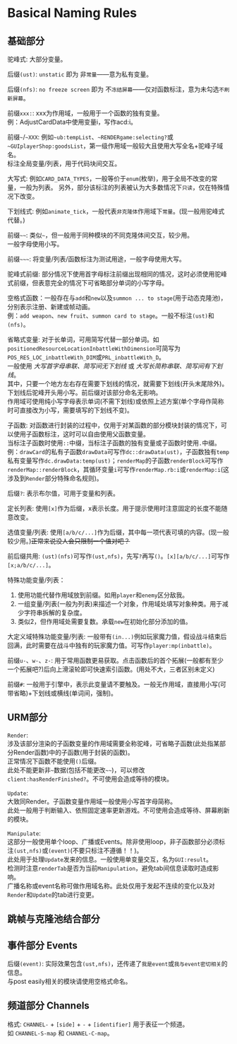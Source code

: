 # Basical Naming Rules

## 基础部分

驼峰式: 大部分变量。

后缀`(ust)`: `unstatic` 即为 非`常量`——意为私有变量。

后缀`(nfs)`: `no freeze screen` 即为 不`冻结屏幕`——仅对函数标注，意为未勾选`不刷新屏幕`。

前缀`xxx:`: xxx为作用域，一般用于一个函数的独有变量。  
例：AdjustCardData中使用变量i，写作acd:i。  

前缀`~`/`~XXX`: 例如`~ub:tempList`、`~RENDERgame:selecting?`或`~GUIplayerShop:goodsList`，第一级作用域一般较大且使用大写全名+驼峰子域名。  
标注全局变量/列表，用于代码块间交互。

大写式: 例如`CARD_DATA_TYPES`，一般等价于`enum`(枚举)，用于全局不改变的常量，一般为列表。
另外，部分该标注的列表被认为大多数情况下`只读`，仅在特殊情况下改变。

下划线式: 例如`animate_tick`，一般代表`非克隆体`作用域下`常量`。(现一般用驼峰式代替。)

前缀`~~`: 类似`~`，但一般用于同种模块的不同克隆体间交互，较少用。  
一般字母使用小写。

前缀`~~~`: 将变量/列表/函数标注为测试用途，一般字母使用大写。

驼峰式前缀: 部分情况下使用首字母标注前缀出现相同的情况，这时必须使用驼峰式前缀，但表意完全的情况下可省略部分单词的小写字母。

空格式函数：一般存在与`add`和`new`以及`summon ... to stage`(用于动态克隆池)，分别表示注册、新建或帧动画。  
例：`add weapon`、`new fruit`、`summon card to stage`。一般不标注`(ust)`和`(nfs)`。

省略式变量: 对于长单词，可用简写代替一部分单词。如`positionedResourceLocationInbattleWithDimension`可简写为`POS_RES_LOC_inbattleWith_DIM`或`PRL_inbattleWith_D`。  
一般使用 _大写首字母串联、简写间无下划线_ 或 _大写长简称串联、简写间有下划线_。  
其中，只要一个地方左右存在需要下划线的情况，就需要下划线(开头末尾除外)。  
下划线后驼峰开头用小写。前后缀对该部分命名无影响。  
作用域可使用纯小写字母表示单词(不需下划线)或依照上述方案(单个字母作简称时可直接改为小写，需要填写的下划线不变)。

子函数: 对函数进行封装的过程中，仅用于对某函数的部分模块封装的情况下，可以使用子函数标注，这时可以自由使用父函数变量。  
当标注子函数时使用`::`中缀，当标注子函数的独有变量或子函数时使用`.`中缀。  
例：`drawCard`的私有子函数`drawData`可写作`dc::drawData(ust)`，子函数独有`temp`私有变量写作`dc.drawData:temp(ust)`；`renderMap`的子函数`renderBlock`可写作`renderMap::renderBlock`，其循环变量`i`可写作`renderMap.rb:i`或`renderMap:i`(这涉及到`Render`部分特殊命名规则)。

后缀`?`: 表示布尔值，可用于变量和列表。

定长列表: 使用`[x]`作为后缀，x表示长度。用于提示使用时注意固定的长度不能随意改变。

选值变量/列表: 使用`[a/b/c/...]`作为后缀，其中每一项代表可填的内容。(现一般较少用。)~~正常来说没人会只限制一个值对吧？~~

前后缀共用: `(ust)(nfs)`可写作`(ust,nfs)`，先写`?`再写`()`。`[x][a/b/c/...]`可写作`[x;a/b/c/...]`。

特殊功能变量/列表：  
1. 使用功能代替作用域放到前缀。如用`player`和`enemy`区分敌我。  
2. 一组变量/列表(一般为列表)来描述一个对象，作用域处填写对象种类。用于减少字符串拆解的复杂度。
3. 类似2，但作用域处需要复数。承载`new`在初始化部分添加的值。

大定义域特殊功能变量/列表: 一般带有`(in...)`例如玩家魔力值，假设战斗结束后回满，此时需要在战斗中独有的玩家魔力值。可写作`player:mp(inbattle)`。

前缀`u-`、`w-`、`z-`: 用于常用函数更易获取。点击函数后的首个拓展(一般都有至少一个拓展吧?)后向上滑滚轮即可快速索引函数。(用处不大，三者区别未定义)

前缀`#`: 一般用于引擎中，表示此变量请不要触及。一般无作用域，直接用小写(可带省略)+下划线或横线(单词间，强制)。

## URM部分

`Render`:  
  涉及该部分渲染的子函数变量的作用域需要全称驼峰，可省略子函数(此处指某部分Render函数)中的子函数(用于封装的函数)。  
  正常情况下函数不能使用`()`后缀。  
  此处不能更新非`~`数据(包括不能更改`~~`)，可以修改`client:hasRenderFinished?`。不可使用会造成等待的模块。

`Update`:  
  大致同Render。子函数变量作用域一般使用小写首字母简称。  
  此处一般用于判断输入、依照固定速率更新游戏。不可使用会造成等待、屏幕刷新的模块。

`Manipulate`:  
  这部分一般使用单个loop、广播或Events。除非使用loop，非子函数部分必须标注`(ust,nfs)`或`(event)`(不要只标注不遵循！！)。  
  此处用于处理`Update`发来的信息。一般使用单变量交互，名为`GUI:result`。  
  检测时注意`renderTab`是否为当前`Manipulation`，避免tab间信息读取时造成影响。  
  广播名称或event名称可做作用域名称。此处仅用于发起不连续的变化以及对`Render`和`Update`的tab进行变更。

## 跳帧与克隆池结合部分



## 事件部分 Events

后缀`(event)`: 实际效果包含`(ust,nfs)`，还传递了`我是event`或`我与event密切相关`的信息。  
与post easily相关的模块请使用空格式命名。

## 频道部分 Channels

格式: `CHANNEL-` + `[side]` + `-` + `[identifier]` 用于表征一个频道。  
如 `CHANNEL-S-map` 和 `CHANNEL-C-map`。